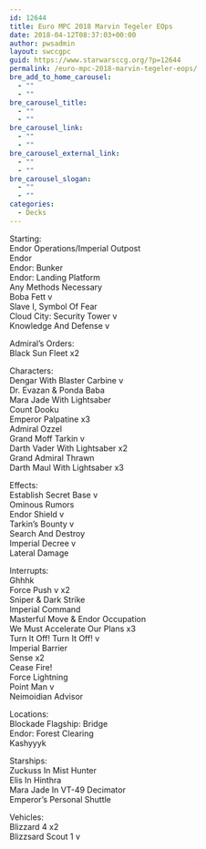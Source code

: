 ```yaml
---
id: 12644
title: Euro MPC 2018 Marvin Tegeler EOps
date: 2018-04-12T08:37:03+00:00
author: pwsadmin
layout: swccgpc
guid: https://www.starwarsccg.org/?p=12644
permalink: /euro-mpc-2018-marvin-tegeler-eops/
bre_add_to_home_carousel:
  - ""
  - ""
bre_carousel_title:
  - ""
  - ""
bre_carousel_link:
  - ""
  - ""
bre_carousel_external_link:
  - ""
  - ""
bre_carousel_slogan:
  - ""
  - ""
categories:
  - Decks
---
```

Starting:  
Endor Operations/Imperial Outpost  
Endor  
Endor: Bunker  
Endor: Landing Platform  
Any Methods Necessary  
Boba Fett v  
Slave I, Symbol Of Fear  
Cloud City: Security Tower v  
Knowledge And Defense v

Admiral&#8217;s Orders:  
Black Sun Fleet x2

Characters:  
Dengar With Blaster Carbine v  
Dr. Evazan & Ponda Baba  
Mara Jade With Lightsaber  
Count Dooku  
Emperor Palpatine x3  
Admiral Ozzel  
Grand Moff Tarkin v  
Darth Vader With Lightsaber x2  
Grand Admiral Thrawn  
Darth Maul With Lightsaber x3

Effects:  
Establish Secret Base v  
Ominous Rumors  
Endor Shield v  
Tarkin&#8217;s Bounty v  
Search And Destroy  
Imperial Decree v  
Lateral Damage

Interrupts:  
Ghhhk  
Force Push v x2  
Sniper & Dark Strike  
Imperial Command  
Masterful Move & Endor Occupation  
We Must Accelerate Our Plans x3  
Turn It Off! Turn It Off! v  
Imperial Barrier  
Sense x2  
Cease Fire!  
Force Lightning  
Point Man v  
Neimoidian Advisor

Locations:  
Blockade Flagship: Bridge  
Endor: Forest Clearing  
Kashyyyk

Starships:  
Zuckuss In Mist Hunter  
Elis In Hinthra  
Mara Jade In VT-49 Decimator  
Emperor&#8217;s Personal Shuttle

Vehicles:  
Blizzard 4 x2  
Blizzsard Scout 1 v